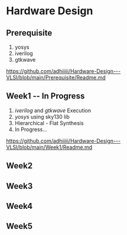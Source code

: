 # Hardware Design
## Prerequisite 
   1) yosys
   2) iverilog
   3) gtkwave

https://github.com/adhiiiii/Hardware-Design---VLSI/blob/main/Prerequisite/Readme.md
## Week1 -- In Progress
  1) _iverilog_ and _gtkwave_ Execution
  2) _yosys_ using sky130 lib
  3) Hierarchical - Flat Synthesis
  4) In Progress...
     
https://github.com/adhiiiii/Hardware-Design---VLSI/blob/main/Week1/Readme.md
## Week2
## Week3
## Week4
## Week5
